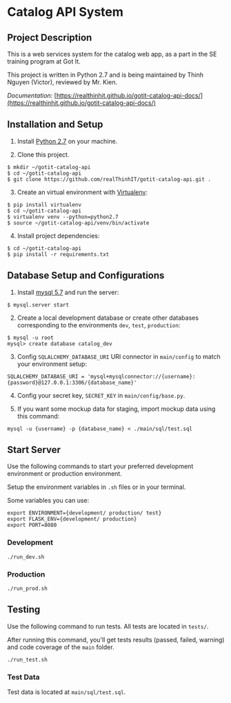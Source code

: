 # Catalog API System

## Project Description

This is a web services system for the catalog web app, as a part in the SE training program at Got It.

This project is written in Python 2.7 and is being maintained by Thinh Nguyen (Victor), reviewed by Mr. Kien.

*Documentation:* [https://realthinhit.github.io/gotit-catalog-api-docs/](https://realthinhit.github.io/gotit-catalog-api-docs/)

## Installation and Setup

1. Install [Python 2.7](https://www.python.org/download/releases/2.7/) on your machine.

2. Clone this project.
```
$ mkdir ~/gotit-catalog-api
$ cd ~/gotit-catalog-api
$ git clone https://github.com/realThinhIT/gotit-catalog-api.git .
```

3. Create an virtual environment with [Virtualenv](https://virtualenv.pypa.io/en/stable/):
```
$ pip install virtualenv
$ cd ~/gotit-catalog-api
$ virtualenv venv --python=python2.7
$ source ~/gotit-catalog-api/venv/bin/activate
```

4. Install project dependencies:
```
$ cd ~/gotit-catalog-api
$ pip install -r requirements.txt
```

## Database Setup and Configurations

1. Install [mysql 5.7](https://dev.mysql.com/downloads/mysql/5.7.html) and run the server:

```
$ mysql.server start
```

2. Create a local development database or create other databases corresponding to the environments `dev`, `test`, `production`:

```
$ mysql -u root
mysql> create database catalog_dev
```

3. Config `SQLALCHEMY_DATABASE_URI` URI connector in `main/config` to match your environment setup:

```
SQLALCHEMY_DATABASE_URI = 'mysql+mysqlconnector://{username}:{password}@127.0.0.1:3306/{database_name}'
```

4. Config your secret key, `SECRET_KEY` in `main/config/base.py`.

5. If you want some mockup data for staging, import mockup data using this command:

```
mysql -u {username} -p {database_name} < ./main/sql/test.sql
```

## Start Server

Use the following commands to start your preferred development environment or production environment.

Setup the environment variables in `.sh` files or in your terminal.

Some variables you can use:

```
export ENVIRONMENT={development/ production/ test}
export FLASK_ENV={development/ production}
export PORT=8080
```

### Development

```
./run_dev.sh
```

### Production

```
./run_prod.sh
```

## Testing

Use the following command to run tests. All tests are located in `tests/`.

After running this command, you'll get tests results (passed, failed, warning) and code coverage of the `main` folder.

```
./run_test.sh
```

### Test Data

Test data is located at `main/sql/test.sql`.